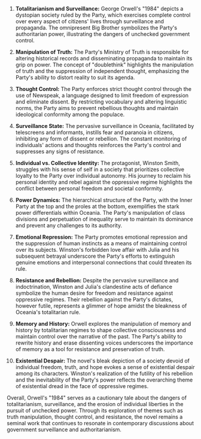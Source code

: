 1. **Totalitarianism and Surveillance:** George Orwell's "1984" depicts a dystopian society ruled by the Party, which exercises complete control over every aspect of citizens' lives through surveillance and propaganda. The omnipresent Big Brother symbolizes the Party's authoritarian power, illustrating the dangers of unchecked government control.

2. **Manipulation of Truth:** The Party's Ministry of Truth is responsible for altering historical records and disseminating propaganda to maintain its grip on power. The concept of "doublethink" highlights the manipulation of truth and the suppression of independent thought, emphasizing the Party's ability to distort reality to suit its agenda.

3. **Thought Control:** The Party enforces strict thought control through the use of Newspeak, a language designed to limit freedom of expression and eliminate dissent. By restricting vocabulary and altering linguistic norms, the Party aims to prevent rebellious thoughts and maintain ideological conformity among the populace.

4. **Surveillance State:** The pervasive surveillance in Oceania, facilitated by telescreens and informants, instills fear and paranoia in citizens, inhibiting any form of dissent or rebellion. The constant monitoring of individuals' actions and thoughts reinforces the Party's control and suppresses any signs of resistance.

5. **Individual vs. Collective Identity:** The protagonist, Winston Smith, struggles with his sense of self in a society that prioritizes collective loyalty to the Party over individual autonomy. His journey to reclaim his personal identity and rebel against the oppressive regime highlights the conflict between personal freedom and societal conformity.

6. **Power Dynamics:** The hierarchical structure of the Party, with the Inner Party at the top and the proles at the bottom, exemplifies the stark power differentials within Oceania. The Party's manipulation of class divisions and perpetuation of inequality serve to maintain its dominance and prevent any challenges to its authority.

7. **Emotional Repression:** The Party promotes emotional repression and the suppression of human instincts as a means of maintaining control over its subjects. Winston's forbidden love affair with Julia and his subsequent betrayal underscore the Party's efforts to extinguish genuine emotions and interpersonal connections that could threaten its rule.

8. **Resistance and Rebellion:** Despite the pervasive surveillance and indoctrination, Winston and Julia's clandestine acts of defiance symbolize the human desire for freedom and resistance against oppressive regimes. Their rebellion against the Party's dictates, however futile, represents a glimmer of hope amidst the bleakness of Oceania's totalitarian rule.

9. **Memory and History:** Orwell explores the manipulation of memory and history by totalitarian regimes to shape collective consciousness and maintain control over the narrative of the past. The Party's ability to rewrite history and erase dissenting voices underscores the importance of memory as a tool for resistance and preservation of truth.

10. **Existential Despair:** The novel's bleak depiction of a society devoid of individual freedom, truth, and hope evokes a sense of existential despair among its characters. Winston's realization of the futility of his rebellion and the inevitability of the Party's power reflects the overarching theme of existential dread in the face of oppressive regimes.

Overall, Orwell's "1984" serves as a cautionary tale about the dangers of totalitarianism, surveillance, and the erosion of individual liberties in the pursuit of unchecked power. Through its exploration of themes such as truth manipulation, thought control, and resistance, the novel remains a seminal work that continues to resonate in contemporary discussions about government surveillance and authoritarianism.
